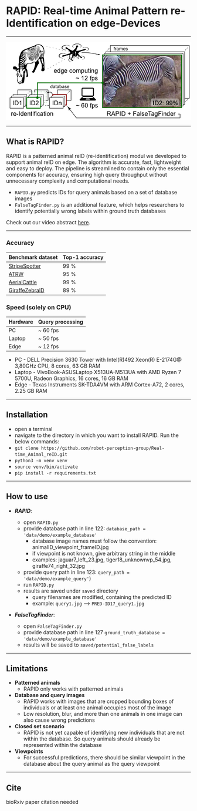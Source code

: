 # RAPID: Real-time Animal Pattern re-Identification on edge-Devices

---

![Concept_image](data/overview.jpg)

---
## What is RAPID?
RAPID is a patterned animal reID (re-identification) modul we developed to support animal reID on edge.
The algorithm is accurate, fast, lightweight and easy to deploy.
The pipeline is streamlined to contain only the essential components for accuracy, ensuring high query throughput without unnecessary complexity and computational needs.

- `RAPID.py` predicts IDs for query animals based on a set of database images
- `FalseTagFinder.py` is an additional feature, which helps researchers to identify potentially wrong labels within ground truth databases

Check out our video abstract [here](https://youtu.be/xGas3IlLrVo).

---
### Accuracy

| Benchmark dataset                                                                                                                      | Top-1 accuracy |
|----------------------------------------------------------------------------------------------------------------------------------------|----------------|
| [StripeSpotter](https://dl.acm.org/doi/abs/10.1145/1991996.1992002)                                                                    | 99 %           |
| [ATRW](https://arxiv.org/abs/1906.05586)                                                                                               | 95 %           |
| [AerialCattle](https://openaccess.thecvf.com/content_ICCV_2017_workshops/w41/html/Andrew_Visual_Localisation_and_ICCV_2017_paper.html) | 99 %           |
| [GiraffeZebraID](https://aaai.org/papers/15245-15245-animal-population-censusing-at-scale-with-citizen-science-and-photographic-identification/)                                                                                                                       | 89 %           |


### Speed (solely on CPU)
| Hardware       | Query processing |
|----------------|------------------|
| PC             | ~ 60 fps         |
| Laptop         | ~ 50 fps         |
| Edge           | ~ 12 fps         |
- PC - DELL Precision 3630 Tower with Intel(R)492 Xeon(R) E-2174G@ 3,80GHz CPU, 8 cores, 63 GB RAM
- Laptop - VivoBook-ASUSLaptop X513UA-M513UA with AMD Ryzen 7 5700U, Radeon Graphics, 16 cores, 16 GB RAM
- Edge - Texas Instruments SK-TDA4VM with ARM Cortex-A72, 2 cores, 2.25 GB RAM
---
## Installation
- open a terminal
- navigate to the directory in which you want to install RAPID. Run the below commands:
- `git clone https://github.com/robot-perception-group/Real-time_Animal_reID.git`
- `python3 -m venv venv`
- `source venv/bin/activate`
- `pip install -r requirements.txt`
---
## How to use
- **_RAPID_**:
  - open `RAPID.py`
  - provide database path in line 122: `database_path = 'data/demo/example_database'`
    - database image names must follow the convention: animalID_viewpoint_frameID.jpg
    - if viewpoint is not known, give arbitrary string in the middle
    - examples: jaguar7_left_23.jpg, tiger18_unknownvp_54.jpg, giraffe74_right_32.jpg
  - provide query path in line 123: `query_path = 'data/demo/example_query'`)
  - run `RAPID.py`
  - results are saved under `saved` directory
    - query filenames are modified, containing the predicted ID
    - example: `query1.jpg` --> `PRED-ID17_query1.jpg`


- **_FalseTagFinder_**:
  - open `FalseTagFinder.py`
  - provide database path in line 127 `ground_truth_database = 'data/demo/example_database'` 
  - results will be saved to `saved/potential_false_labels` 

---
## Limitations
- **Patterned animals**
  - RAPID only works with patterned animals
- **Database and query images**
  - RAPID works with images that are cropped bounding boxes of
  individuals or at least one animal occupies most of the image
  - Low resolution, blur, and more than one animals in one image can also cause wrong predictions
- **Closed set scenario**
  - RAPID is not yet capable of identifying new individuals that are not within the database. So query animals should already be represented within the database
- **Viewpoints**
  - For successful predictions, there should be similar viewpoint in the database about the query animal as the query viewpoint 
---
## Cite
bioRxiv paper citation needed
